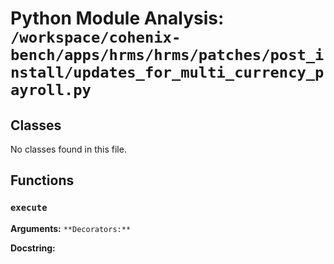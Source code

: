 # Python Module Analysis: `/workspace/cohenix-bench/apps/hrms/hrms/patches/post_install/updates_for_multi_currency_payroll.py`

## Classes

No classes found in this file.


## Functions

### `execute`
**Arguments:** ``
**Decorators:** ``

**Docstring:**
```

```

